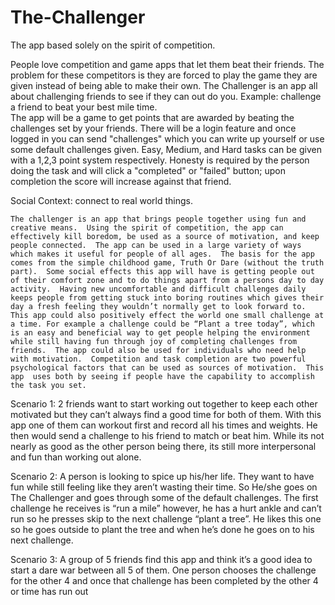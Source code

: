 The-Challenger
==============
The app based solely on the spirit of competition.

People love competition and game apps that let them beat their friends.  The problem for these competitors is they are forced to play the game they are given instead of being able to make their own.  The Challenger is an app all about challenging friends to see if they can out do you.  Example: challenge a friend to beat your best mile time.   
The app will be a game to get points that are awarded by beating the challenges set by your friends.  There will be a login feature and once logged in you can send "challenges" which you can write up yourself or use some default challenges given.  Easy, Medium, and Hard tasks can be given with a 1,2,3 point system respectively.  Honesty is required by the person doing the task and will click a "completed" or "failed" button; upon completion the score will increase against that friend.

Social Context:  connect to real world things.

	The challenger is an app that brings people together using fun and creative means.  Using the spirit of competition, the app can effectively kill boredom, be used as a source of motivation, and keep people connected.  The app can be used in a large variety of ways which makes it useful for people of all ages.  The basis for the app comes from the simple childhood game, Truth Or Dare (without the truth part).  Some social effects this app will have is getting people out of their comfort zone and to do things apart from a persons day to day activity.  Having new uncomfortable and difficult challenges daily keeps people from getting stuck into boring routines which gives their day a fresh feeling they wouldn’t normally get to look forward to.  This app could also positively effect the world one small challenge at a time. For example a challenge could be “Plant a tree today”, which is an easy and beneficial way to get people helping the environment while still having fun through joy of completing challenges from friends.  The app could also be used for individuals who need help with motivation.  Competition and task completion are two powerful psychological factors that can be used as sources of motivation.  This app  uses both by seeing if people have the capability to accomplish the task you set.

Scenario 1: 2 friends want to start working out together to keep each other motivated but they can’t always find a good time for both of them.  With this app one of them can workout first and record all his times and weights.  He then would send a challenge to his friend to match or beat him.  While its not nearly as good as the other person being there, its still more interpersonal and fun than working out alone.  	

Scenario 2:  A person is looking to spice up his/her life.  They want to have fun while still feeling like they aren’t wasting their time.  So He/she goes on The Challenger and goes through some of the default challenges.  The first challenge he receives is “run a mile” however, he has a hurt ankle and can’t run so he presses skip to the next challenge “plant a tree”.  He likes this one so he goes outside to plant the tree and when he’s done he goes on to his next challenge.

Scenario 3:  A group of 5 friends find this app and think it’s a good idea to start a dare war between all 5 of them.  One person chooses the challenge for the other 4 and once that challenge has been completed by the other 4 or time has run out 
